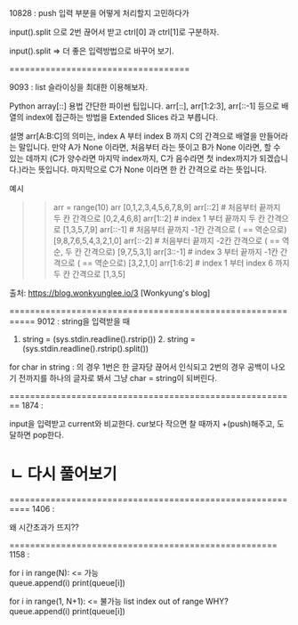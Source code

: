 10828 : push 입력 부분을 어떻게 처리할지 고민하다가

input().split 으로 2번 끊어서 받고 ctrl[0] 과 ctrl[1]로 구분하자.

input().split => 더 좋은 입력방법으로 바꾸어 보기.

===================================

9093 : list 슬라이싱을 최대한 이용해보자.

Python array[::] 용법
간단한 파이썬 팁입니다.
arr[::], arr[1:2:3], arr[::-1] 등으로 배열의 index에 접근하는 방법을 Extended Slices 라고 부릅니다.

설명
arr[A:B:C]의 의미는, index A 부터 index B 까지 C의 간격으로 배열을 만들어라는 말입니다.
만약 A가 None 이라면, 처음부터 라는 뜻이고
B가 None 이라면, 할 수 있는 데까지 (C가 양수라면 마지막 index까지, C가 음수라면 첫 index까지가 되겠습니다.)라는 뜻입니다.
마지막으로 C가 None 이라면 한 칸 간격으로 라는 뜻입니다.

예시

> > arr = range(10)
> > arr
> > [0,1,2,3,4,5,6,7,8,9]
> > arr[::2] # 처음부터 끝까지 두 칸 간격으로
> > [0,2,4,6,8]
> > arr[1::2] # index 1 부터 끝까지 두 칸 간격으로
> > [1,3,5,7,9]
> > arr[::-1] # 처음부터 끝까지 -1칸 간격으로 ( == 역순으로)
> > [9,8,7,6,5,4,3,2,1,0]
> > arr[::-2] # 처음부터 끝까지 -2칸 간격으로 ( == 역순, 두 칸 간격으로)
> > [9,7,5,3,1]
> > arr[3::-1] # index 3 부터 끝까지 -1칸 간격으로 ( == 역순으로)
> > [3,2,1,0]
> > arr[1:6:2] # index 1 부터 index 6 까지 두 칸 간격으로
> > [1,3,5]

출처: https://blog.wonkyunglee.io/3 [Wonkyung's blog]

===========================================================
9012 :
string을 입력받을 때

1.  string = (sys.stdin.readline().rstrip()) 2. string = (sys.stdin.readline().rstrip().split())

for char in string : 의 경우 1번은 한 글자당 끊어서 인식되고
2번의 경우 공백이 나오기 전까지를 하나의 글자로 봐서 그냥 char = string이 되버린다.

========================================================
1874 :

input을 입력받고 current와 비교한다.
cur보다 작으면 찰 때까지 +(push)해주고, 도달하면 pop한다.

# ㄴ 다시 풀어보기

==========================================================
1406 :

왜 시간초과가 뜨지??

====================================================
1158 :

for i in range(N): <= 가능  
 queue.append(i)
print(queue[i])

for i in range(1, N+1): <= 불가능 list index out of range WHY?
queue.append(i)
print(queue[i])
